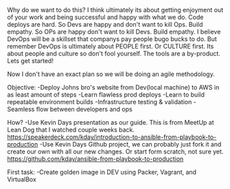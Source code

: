 Why do we want to do this?
I think ultimately its about getting enjoyment out of your work and being successful and happy with what we do.
Code deploys are hard.
So Devs are happy and don't want to kill Ops.  Build empathy.
So OPs are happy don't want to kill Devs. Build empathy.
I believe DevOps will be a skillset that companys pay people bugo bucks to do.  But remember DevOps is ultimately about PEOPLE first.  Or CULTURE first.  Its about people and culture so don't fool yourself. The tools are a by-product.  Lets get started!

Now I don't have an exact plan so we will be doing an agile methodology.

Objective:
-Deploy Johns bro's website from Dev(local machine) to AWS in as least amount of steps
-Learn flawless prod deploys
-Learn to build repeatable environment builds
-Infrastructure testing & validation
-Seamless flow between developers and ops


How?
-Use Kevin Days presentation as our guide.  This is from MeetUp at Lean Dog that I watched couple weeks back. https://speakerdeck.com/kday/introduction-to-ansible-from-playbook-to-production 
-Use Kevin Days Github project, we can probably just fork it and create our own with all our new changes.  Or start form scratch, not sure yet. https://github.com/kday/ansible-from-playbook-to-production 


First task:
-Create golden image in DEV using Packer, Vagrant, and VirtualBox